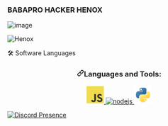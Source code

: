 ### BABAPRO HACKER HENOX

![image](https://user-images.githubusercontent.com/93944142/196035315-bc0cb14d-b506-49e9-a842-6bcc46f79e7c.png)


<p align="left"> <img src="https://komarev.com/ghpvc/?username=Henox&label=Profile%20views&color=0e75b6&style=flat" alt="Henox" /> </p>

<g-emoji class="g-emoji" alias="hammer_and_wrench" fallback-src="https://github.githubassets.com/images/icons/emoji/unicode/1f6e0.png">🛠</g-emoji>  Software Languages
</p><h3 align="center" dir="auto"><a id="user-content-languages-and-tools" class="anchor" aria-hidden="true" href="#languages-and-tools"><svg class="octicon octicon-link" viewBox="0 0 16 16" version="1.1" width="16" height="16" aria-hidden="true"><path fill-rule="evenodd" d="M7.775 3.275a.75.75 0 001.06 1.06l1.25-1.25a2 2 0 112.83 2.83l-2.5 2.5a2 2 0 01-2.83 0 .75.75 0 00-1.06 1.06 3.5 3.5 0 004.95 0l2.5-2.5a3.5 3.5 0 00-4.95-4.95l-1.25 1.25zm-4.69 9.64a2 2 0 010-2.83l2.5-2.5a2 2 0 012.83 0 .75.75 0 001.06-1.06 3.5 3.5 0 00-4.95 0l-2.5 2.5a3.5 3.5 0 004.95 4.95l1.25-1.25a.75.75 0 00-1.06-1.06l-1.25 1.25a2 2 0 01-2.83 0z"></path></svg></a>Languages and Tools:</h3>
<p align="center" dir="auto"> <a href="https://developer.mozilla.org/en-US/docs/Web/JavaScript" rel="nofollow"> <img src="https://raw.githubusercontent.com/devicons/devicon/master/icons/javascript/javascript-original.svg" alt="javascript" width="40" height="40" style="max-width: 100%;"> </a> <a href="https://nodejs.org" rel="nofollow"> <img src="[[https://raw.githubusercontent.com/devicons/devicon/master/icons/nodejs/nodejs-original-wordmark.svg](https://developer.mozilla.org/en-US/docs/Web/HTML)](https://developer.mozilla.org/en-US/docs/Web/HTML)" alt="nodejs" width="40" height="40" style="max-width: 100%;"> </a> <a href="https://www.python.org" rel="nofollow"> <img src="https://raw.githubusercontent.com/devicons/devicon/master/icons/python/python-original.svg" alt="python" width="40" height="40" style="max-width: 100%;"> </a> </p>
<p dir="auto"></p>
</article>
  </div>
</div>

[![Discord Presence](https://lanyard.cnrad.dev/api/249804061384114176)](https://discord.com/users/249804061384114176) 





